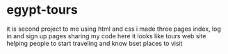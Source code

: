 # egypt-tours
it is second project to me using html and css i made three pages index, log in and sign up pages sharing my code here it looks like tours web site helping people to start traveling and know bset places to visit
